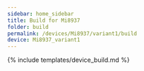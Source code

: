```yaml
---
sidebar: home_sidebar
title: Build for Mi8937
folder: build
permalink: /devices/Mi8937/variant1/build
device: Mi8937_variant1
---
```

{% include templates/device_build.md %}
